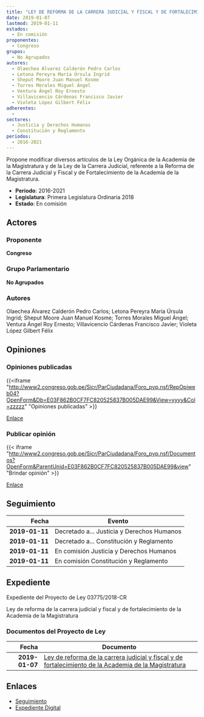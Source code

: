 ```yaml
---
title: "LEY DE REFORMA DE LA CARRERA JUDICIAL Y FISCAL Y DE FORTALECIMIENTO DE LA ACADEMIA DE LA MAGISTRATURA"
date: 2019-01-07
lastmod: 2019-01-11
estados: 
  - En comisión
proponentes: 
  - Congreso
grupos: 
  - No Agrupados
autores: 
  - Olaechea Álvarez Calderón Pedro Carlos
  - Letona Pereyra María Úrsula Ingrid
  - Sheput Moore Juan Manuel Kosme
  - Torres Morales Miguel Ángel
  - Ventura Ángel Roy Ernesto
  - Villavicencio Cárdenas Francisco Javier
  - Violeta López Gilbert Félix
adherentes: 
  - 
sectores: 
  - Justicia y Derechos Humanos
  - Constitución y Reglamento
periodos: 
  - 2016-2021
---
```


Propone modificar diversos artículos de la Ley Orgánica de la Academia de la Magistratura y de la Ley de la Carrera Judicial, referente a la Reforma de la Carrera Judicial y Fiscal y de Fortalecimiento de la Academia de la Magistratura.

- **Periodo**: 2016-2021
- **Legislatura**: Primera Legislatura Ordinaria 2018
- **Estado**: En comisión

## Actores

### Proponente

**Congreso**

### Grupo Parlamentario

**No Agrupados**

### Autores

Olaechea Álvarez Calderón Pedro Carlos; Letona Pereyra María Úrsula Ingrid; Sheput Moore Juan Manuel Kosme; Torres Morales Miguel Ángel; Ventura Ángel Roy Ernesto; Villavicencio Cárdenas Francisco Javier; Violeta López Gilbert Félix


## Opiniones

### Opiniones publicadas

{{<iframe "http://www2.congreso.gob.pe/Sicr/ParCiudadana/Foro_pvp.nsf/RepOpiweb04?OpenForm&Db=E03F862B0CF7FC820525837B005DAE99&View=yyyy&Col=zzzzz" "Opiniones publicadas" >}}

[Enlace](http://www2.congreso.gob.pe/Sicr/ParCiudadana/Foro_pvp.nsf/RepOpiweb04?OpenForm&Db=E03F862B0CF7FC820525837B005DAE99&View=yyyy&Col=zzzzz)
### Publicar opinión

{{< iframe "http://www2.congreso.gob.pe/Sicr/ParCiudadana/Foro_pvp.nsf/Documentos?OpenForm&ParentUnid=E03F862B0CF7FC820525837B005DAE99&view" "Brindar opinión" >}}

[Enlace](http://www2.congreso.gob.pe/Sicr/ParCiudadana/Foro_pvp.nsf/Documentos?OpenForm&ParentUnid=E03F862B0CF7FC820525837B005DAE99&view)

## Seguimiento

| Fecha | Evento |
|------:|--------|
| **2019-01-11** | Decretado a... Justicia y Derechos Humanos|
| **2019-01-11** | Decretado a... Constitución y Reglamento|
| **2019-01-11** | En comisión Justicia y Derechos Humanos|
| **2019-01-11** | En comisión Constitución y Reglamento|


## Expediente

Expediente del Proyecto de Ley 03775/2018-CR

Ley de reforma de la carrera judicial y fiscal y de fortalecimiento de la Academia de la Magistratura


### Documentos del Proyecto de Ley

| Fecha | Documento |
|------:|--------|
| **2019-01-07** | [Ley de reforma de la carrera judicial y fiscal y de fortalecimiento de la Academia de la Magistratura](http://www.leyes.congreso.gob.pe/Documentos/2016_2021/Proyectos_de_Ley_y_de_Resoluciones_Legislativas/PL0377520190107..pdf) |

## Enlaces 

- [Seguimiento](http://www2.congreso.gob.pe/Sicr/TraDocEstProc/CLProLey2016.nsf/f7fff46988ca05b1052578e100829cc7/f82453a04eb46d490525837b0060d286?OpenDocument)
- [Expediente Digital](http://www2.congreso.gob.pe/Sicr/TraDocEstProc/CLProLey2016.nsf/f7fff46988ca05b1052578e100829cc7/f82453a04eb46d490525837b0060d286?OpenDocument&Click=05257FB7005EB655.eb71d0cf91d8294e05256cdf006b5706/$Body/0.1C6C)
